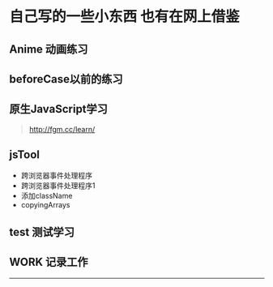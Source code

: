 # 自己写的一些小东西 也有在网上借鉴

## Anime 动画练习

## beforeCase以前的练习

## 原生JavaScript学习

> http://fgm.cc/learn/

## jsTool

- 跨浏览器事件处理程序
- 跨浏览器事件处理程序1
- 添加className
- copyingArrays

## test 测试学习

## WORK 记录工作

---

